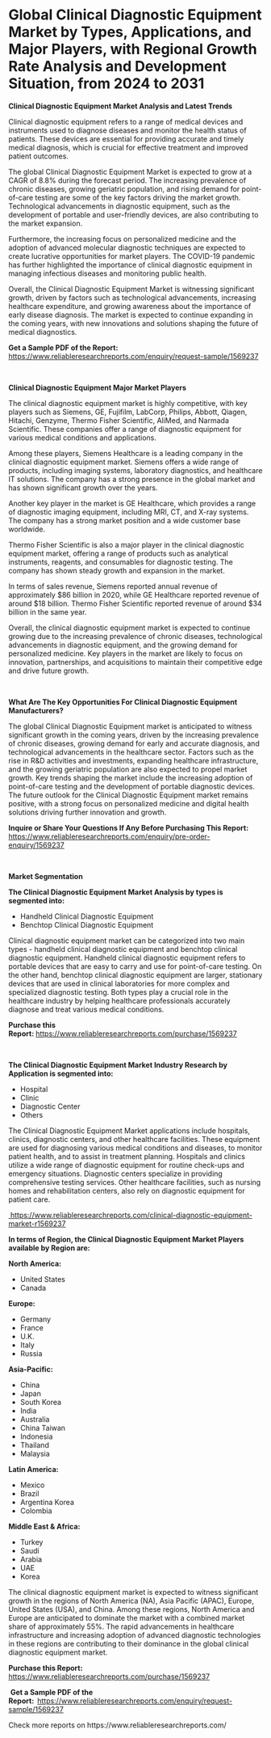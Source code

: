 <p><h1>Global Clinical Diagnostic Equipment Market by Types, Applications, and Major Players, with Regional Growth Rate Analysis and Development Situation, from 2024 to 2031</h1></p><p><strong>Clinical Diagnostic Equipment Market Analysis and Latest Trends</strong></p>
<p><p>Clinical diagnostic equipment refers to a range of medical devices and instruments used to diagnose diseases and monitor the health status of patients. These devices are essential for providing accurate and timely medical diagnosis, which is crucial for effective treatment and improved patient outcomes.</p><p>The global Clinical Diagnostic Equipment Market is expected to grow at a CAGR of 8.8% during the forecast period. The increasing prevalence of chronic diseases, growing geriatric population, and rising demand for point-of-care testing are some of the key factors driving the market growth. Technological advancements in diagnostic equipment, such as the development of portable and user-friendly devices, are also contributing to the market expansion.</p><p>Furthermore, the increasing focus on personalized medicine and the adoption of advanced molecular diagnostic techniques are expected to create lucrative opportunities for market players. The COVID-19 pandemic has further highlighted the importance of clinical diagnostic equipment in managing infectious diseases and monitoring public health.</p><p>Overall, the Clinical Diagnostic Equipment Market is witnessing significant growth, driven by factors such as technological advancements, increasing healthcare expenditure, and growing awareness about the importance of early disease diagnosis. The market is expected to continue expanding in the coming years, with new innovations and solutions shaping the future of medical diagnostics.</p></p>
<p><strong>Get a Sample PDF of the Report:&nbsp;</strong> <a href="https://www.reliableresearchreports.com/enquiry/request-sample/1569237">https://www.reliableresearchreports.com/enquiry/request-sample/1569237</a></p>
<p>&nbsp;</p>
<p><strong>Clinical Diagnostic Equipment Major Market Players</strong></p>
<p><p>The clinical diagnostic equipment market is highly competitive, with key players such as Siemens, GE, Fujifilm, LabCorp, Philips, Abbott, Qiagen, Hitachi, Genzyme, Thermo Fisher Scientific, AliMed, and Narmada Scientific. These companies offer a range of diagnostic equipment for various medical conditions and applications.</p><p>Among these players, Siemens Healthcare is a leading company in the clinical diagnostic equipment market. Siemens offers a wide range of products, including imaging systems, laboratory diagnostics, and healthcare IT solutions. The company has a strong presence in the global market and has shown significant growth over the years.</p><p>Another key player in the market is GE Healthcare, which provides a range of diagnostic imaging equipment, including MRI, CT, and X-ray systems. The company has a strong market position and a wide customer base worldwide.</p><p>Thermo Fisher Scientific is also a major player in the clinical diagnostic equipment market, offering a range of products such as analytical instruments, reagents, and consumables for diagnostic testing. The company has shown steady growth and expansion in the market.</p><p>In terms of sales revenue, Siemens reported annual revenue of approximately $86 billion in 2020, while GE Healthcare reported revenue of around $18 billion. Thermo Fisher Scientific reported revenue of around $34 billion in the same year.</p><p>Overall, the clinical diagnostic equipment market is expected to continue growing due to the increasing prevalence of chronic diseases, technological advancements in diagnostic equipment, and the growing demand for personalized medicine. Key players in the market are likely to focus on innovation, partnerships, and acquisitions to maintain their competitive edge and drive future growth.</p></p>
<p>&nbsp;</p>
<p><strong>What Are The Key Opportunities For Clinical Diagnostic Equipment Manufacturers?</strong></p>
<p><p>The global Clinical Diagnostic Equipment market is anticipated to witness significant growth in the coming years, driven by the increasing prevalence of chronic diseases, growing demand for early and accurate diagnosis, and technological advancements in the healthcare sector. Factors such as the rise in R&D activities and investments, expanding healthcare infrastructure, and the growing geriatric population are also expected to propel market growth. Key trends shaping the market include the increasing adoption of point-of-care testing and the development of portable diagnostic devices. The future outlook for the Clinical Diagnostic Equipment market remains positive, with a strong focus on personalized medicine and digital health solutions driving further innovation and growth.</p></p>
<p><strong>Inquire or Share Your Questions If Any Before Purchasing This Report:</strong> <a href="https://www.reliableresearchreports.com/enquiry/pre-order-enquiry/1569237">https://www.reliableresearchreports.com/enquiry/pre-order-enquiry/1569237</a></p>
<p>&nbsp;</p>
<p><strong>Market Segmentation</strong></p>
<p><strong>The Clinical Diagnostic Equipment Market Analysis by types is segmented into:</strong></p>
<p><ul><li>Handheld Clinical Diagnostic Equipment</li><li>Benchtop Clinical Diagnostic Equipment</li></ul></p>
<p><p>Clinical diagnostic equipment market can be categorized into two main types - handheld clinical diagnostic equipment and benchtop clinical diagnostic equipment. Handheld clinical diagnostic equipment refers to portable devices that are easy to carry and use for point-of-care testing. On the other hand, benchtop clinical diagnostic equipment are larger, stationary devices that are used in clinical laboratories for more complex and specialized diagnostic testing. Both types play a crucial role in the healthcare industry by helping healthcare professionals accurately diagnose and treat various medical conditions.</p></p>
<p><strong>Purchase this Report:&nbsp;</strong><a href="https://www.reliableresearchreports.com/purchase/1569237">https://www.reliableresearchreports.com/purchase/1569237</a></p>
<p>&nbsp;</p>
<p><strong>The Clinical Diagnostic Equipment Market Industry Research by Application is segmented into:</strong></p>
<p><ul><li>Hospital</li><li>Clinic</li><li>Diagnostic Center</li><li>Others</li></ul></p>
<p><p>The Clinical Diagnostic Equipment Market applications include hospitals, clinics, diagnostic centers, and other healthcare facilities. These equipment are used for diagnosing various medical conditions and diseases, to monitor patient health, and to assist in treatment planning. Hospitals and clinics utilize a wide range of diagnostic equipment for routine check-ups and emergency situations. Diagnostic centers specialize in providing comprehensive testing services. Other healthcare facilities, such as nursing homes and rehabilitation centers, also rely on diagnostic equipment for patient care.</p></p>
<p><a href="https://www.reliableresearchreports.com/clinical-diagnostic-equipment-market-r1569237">&nbsp;https://www.reliableresearchreports.com/clinical-diagnostic-equipment-market-r1569237</a></p>
<p><strong>In terms of Region, the Clinical Diagnostic Equipment Market Players available by Region are:</strong></p>
<p>
    <p> <strong> North America: </strong>
        <ul>
            <li>United States</li>
            <li>Canada</li>
        </ul>
        </p> 
    <p> <strong> Europe: </strong>
        <ul>
            <li>Germany</li>
            <li>France</li>
            <li>U.K.</li>
            <li>Italy</li>
            <li>Russia</li>
        </ul>
        </p> 
    <p> <strong> Asia-Pacific: </strong>
        <ul>
            <li>China</li>
            <li>Japan</li>
            <li>South Korea</li>
            <li>India</li>
            <li>Australia</li>
            <li>China Taiwan</li>
            <li>Indonesia</li>
            <li>Thailand</li>
            <li>Malaysia</li>
        </ul>
        </p> 
    <p> <strong> Latin America: </strong>
        <ul>
            <li>Mexico</li>
            <li>Brazil</li>
            <li>Argentina Korea</li>
            <li>Colombia</li>
        </ul>
        </p> 
    <p> <strong> Middle East & Africa: </strong>
        <ul>
            <li>Turkey</li>
            <li>Saudi</li>
            <li>Arabia</li>
            <li>UAE</li>
            <li>Korea</li>
        </ul>
    </p>
    </p>
<p><p>The clinical diagnostic equipment market is expected to witness significant growth in the regions of North America (NA), Asia Pacific (APAC), Europe, United States (USA), and China. Among these regions, North America and Europe are anticipated to dominate the market with a combined market share of approximately 55%. The rapid advancements in healthcare infrastructure and increasing adoption of advanced diagnostic technologies in these regions are contributing to their dominance in the global clinical diagnostic equipment market.</p></p>
<p><strong>Purchase this Report: </strong><a href="https://www.reliableresearchreports.com/purchase/1569237">https://www.reliableresearchreports.com/purchase/1569237</a></p>
<p>&nbsp;<strong>Get a Sample PDF of the Report:&nbsp;&nbsp;</strong><a href="https://www.reliableresearchreports.com/enquiry/request-sample/1569237">https://www.reliableresearchreports.com/enquiry/request-sample/1569237</a></p>
<p><strong></strong></p>
<p>Check more reports on https://www.reliableresearchreports.com/</p>